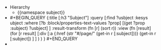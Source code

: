 - Hierarchy
	- {{namespace subject}}
- #+BEGIN_QUERY
  {:title [:h3 "Subject"]
   :query [:find ?usbject
    :kesys ubject
    :where
     [?b :block/properties-text-values ?prop]
     [(get ?prop :subject) ?usbject]
   ]
   :result-transform (fn [r] (sort r))
   :view (fn [result] (for [r result] 
    [:div [:a 
      {:href (str "#/page/" (get-in r [:subject]))} 
      (get-in r [:subject])
    ] ]
   ) )
  }
  #+END_QUERY
-